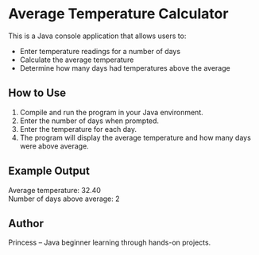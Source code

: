 # Average Temperature Calculator

This is a Java console application that allows users to:

- Enter temperature readings for a number of days
- Calculate the average temperature
- Determine how many days had temperatures above the average

## How to Use

1. Compile and run the program in your Java environment.
2. Enter the number of days when prompted.
3. Enter the temperature for each day.
4. The program will display the average temperature and how many days were above average.

## Example Output

Average temperature: 32.40  
Number of days above average: 2

## Author

Princess – Java beginner learning through hands-on projects.
